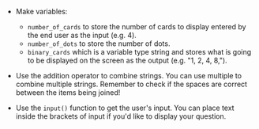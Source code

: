 -   Make variables:


    -   `number_of_cards` to store the number of cards to display entered by
        the end user as the input (e.g. 4).
    -   `number_of_dots` to store the number of dots.
    -   `binary_cards` which is a variable type string and stores what is
        going to be displayed on the screen as the output (e.g. "1, 2, 4, 8,").

-   Use the addition operator to combine strings. You can use multiple to combine
    multiple strings. Remember to check if the spaces are correct between the items
    being joined!
-   Use the `input()` function to get the user's input. You can place text
    inside the brackets of input if you'd like to display your question.
